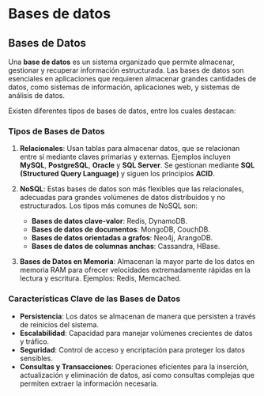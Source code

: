 # Bases de datos

## Bases de Datos

Una **base de datos** es un sistema organizado que permite almacenar, gestionar y recuperar información estructurada. Las bases de datos son esenciales en aplicaciones que requieren almacenar grandes cantidades de datos, como sistemas de información, aplicaciones web, y sistemas de análisis de datos.

Existen diferentes tipos de bases de datos, entre los cuales destacan:

### Tipos de Bases de Datos

1. **Relacionales**: Usan tablas para almacenar datos, que se relacionan entre sí mediante claves primarias y externas. Ejemplos incluyen **MySQL**, **PostgreSQL**, **Oracle** y **SQL Server**. Se gestionan mediante **SQL (Structured Query Language)** y siguen los principios **ACID**.
2. **NoSQL**: Estas bases de datos son más flexibles que las relacionales, adecuadas para grandes volúmenes de datos distribuidos y no estructurados. Los tipos más comunes de NoSQL son:

   - **Bases de datos clave-valor**: Redis, DynamoDB.
   - **Bases de datos de documentos**: MongoDB, CouchDB.
   - **Bases de datos orientadas a grafos**: Neo4j, ArangoDB.
   - **Bases de datos de columnas anchas**: Cassandra, HBase.

3. **Bases de Datos en Memoria**: Almacenan la mayor parte de los datos en memoria RAM para ofrecer velocidades extremadamente rápidas en la lectura y escritura. Ejemplos: Redis, Memcached.

### Características Clave de las Bases de Datos

- **Persistencia**: Los datos se almacenan de manera que persisten a través de reinicios del sistema.
- **Escalabilidad**: Capacidad para manejar volúmenes crecientes de datos y tráfico.
- **Seguridad**: Control de acceso y encriptación para proteger los datos sensibles.
- **Consultas y Transacciones**: Operaciones eficientes para la inserción, actualización y eliminación de datos, así como consultas complejas que permiten extraer la información necesaria.
